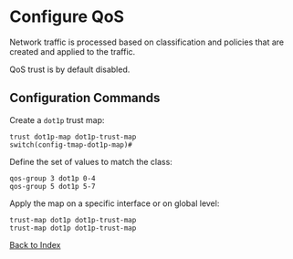 # Configure QoS

Network traffic is processed based on classification and policies that are created and applied to the traffic.

QoS trust is by default disabled.

## Configuration Commands

Create a `dot1p` trust map:

```text
trust dot1p-map dot1p-trust-map
switch(config-tmap-dot1p-map)#
```

Define the set of values to match the class:

```text
qos-group 3 dot1p 0-4
qos-group 5 dot1p 5-7
```

Apply the map on a specific interface or on global level:

```text
trust-map dot1p dot1p-trust-map
trust-map dot1p dot1p-trust-map
```

[Back to Index](../README.md)

